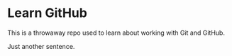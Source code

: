 # Learn GitHub

This is a throwaway repo used to learn about working with Git and GitHub.

Just another sentence.
